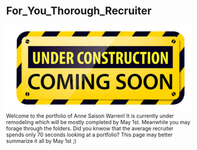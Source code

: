 # For_You_Thorough_Recruiter
![cover_photo](./Images/Under-Construction-Sign.png)
Welcome to the portfolio of Anne Saison Warren! It is currently under remodeling which will be mostly completed by May 1st. Meanwhile you may forage through the folders. Did you knwow that the average recruiter spends only 70 seconds looking at a portfolio? This page may better summarize it all by May 1st ;)

